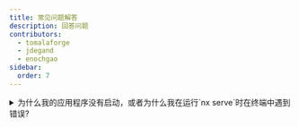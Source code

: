 ```yaml
---
title: 常见问题解答
description: 回答问题
contributors:
  - tomalaforge
  - jdegand
  - enochgao
sidebar:
  order: 7
---
```


<details>
  <summary>
    为什么我的应用程序没有启动，或者为什么我在运行`nx serve`时在终端中遇到错误?
  </summary>
  
  大多数情况下，出现这个问题是因为你的node_modules已经过时了，你需要通过运行 `npm ci` 来更新它们。

如果安装失败，可以通过 `rm -rf node_modules` 或 `npx npkill` 删除node_modules文件夹，然后重新运行 `npm ci` 来解决。

如果问题仍然存在，请在[这里](https://github.com/tomalaforge/angular-challenges/issues/new)报告问题。

</details>
